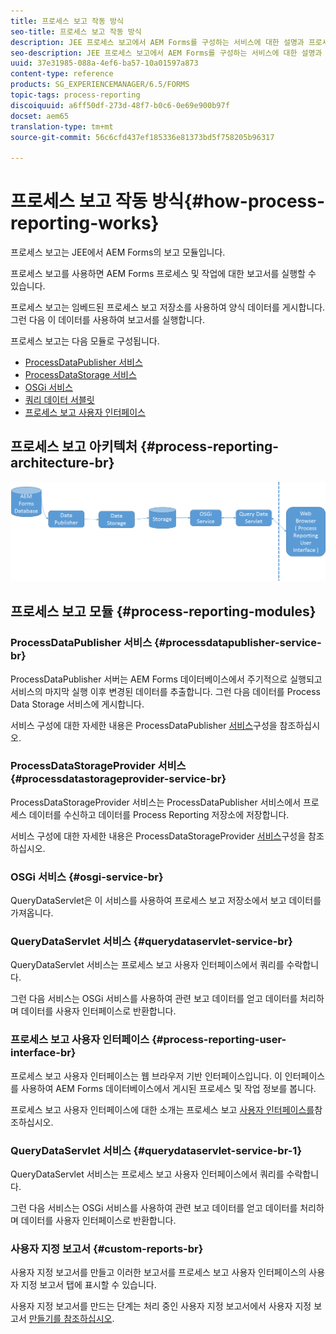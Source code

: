 ```yaml
---
title: 프로세스 보고 작동 방식
seo-title: 프로세스 보고 작동 방식
description: JEE 프로세스 보고에서 AEM Forms를 구성하는 서비스에 대한 설명과 프로세스 보고 UI에 대한 소개
seo-description: JEE 프로세스 보고에서 AEM Forms를 구성하는 서비스에 대한 설명과 프로세스 보고 UI에 대한 소개
uuid: 37e31985-088a-4ef6-ba57-10a01597a873
content-type: reference
products: SG_EXPERIENCEMANAGER/6.5/FORMS
topic-tags: process-reporting
discoiquuid: a6ff50df-273d-48f7-b0c6-0e69e900b97f
docset: aem65
translation-type: tm+mt
source-git-commit: 56c6cfd437ef185336e81373bd5f758205b96317

---
```



# 프로세스 보고 작동 방식{#how-process-reporting-works}

프로세스 보고는 JEE에서 AEM Forms의 보고 모듈입니다.

프로세스 보고를 사용하면 AEM Forms 프로세스 및 작업에 대한 보고서를 실행할 수 있습니다.

프로세스 보고는 임베드된 프로세스 보고 저장소를 사용하여 양식 데이터를 게시합니다. 그런 다음 이 데이터를 사용하여 보고서를 실행합니다.

프로세스 보고는 다음 모듈로 구성됩니다.

* [ProcessDataPublisher 서비스](#processdatapublisher-service-br-p)
* [ProcessDataStorage 서비스](#processdatastorageprovider-service-br-p)
* [OSGi 서비스](#osgi-service-br-p)
* [쿼리 데이터 서블릿](#querydataservlet-service-br-p)
* [프로세스 보고 사용자 인터페이스](#process-reporting-user-interface-br-p)

## 프로세스 보고 아키텍처 {#process-reporting-architecture-br}

![프로세스 리포팅아키텍처](assets/processreportingarchitecture.png)

## 프로세스 보고 모듈 {#process-reporting-modules}

### ProcessDataPublisher 서비스 {#processdatapublisher-service-br}

ProcessDataPublisher 서버는 AEM Forms 데이터베이스에서 주기적으로 실행되고 서비스의 마지막 실행 이후 변경된 데이터를 추출합니다. 그런 다음 데이터를 Process Data Storage 서비스에 게시합니다.

서비스 구성에 대한 자세한 내용은 ProcessDataPublisher [서비스](/help/forms/using/process-reporting/install-start-process-reporting.md#p-reportconfiguration-service-p)구성을 참조하십시오.

### ProcessDataStorageProvider 서비스 {#processdatastorageprovider-service-br}

ProcessDataStorageProvider 서비스는 ProcessDataPublisher 서비스에서 프로세스 데이터를 수신하고 데이터를 Process Reporting 저장소에 저장합니다.

서비스 구성에 대한 자세한 내용은 ProcessDataStorageProvider [서비스](/help/forms/using/process-reporting/install-start-process-reporting.md#p-to-configure-the-process-reporting-repository-locations-p)구성을 참조하십시오.

### OSGi 서비스 {#osgi-service-br}

QueryDataServlet은 이 서비스를 사용하여 프로세스 보고 저장소에서 보고 데이터를 가져옵니다.

### QueryDataServlet 서비스 {#querydataservlet-service-br}

QueryDataServlet 서비스는 프로세스 보고 사용자 인터페이스에서 쿼리를 수락합니다.

그런 다음 서비스는 OSGi 서비스를 사용하여 관련 보고 데이터를 얻고 데이터를 처리하며 데이터를 사용자 인터페이스로 반환합니다.

### 프로세스 보고 사용자 인터페이스 {#process-reporting-user-interface-br}

프로세스 보고 사용자 인터페이스는 웹 브라우저 기반 인터페이스입니다. 이 인터페이스를 사용하여 AEM Forms 데이터베이스에서 게시된 프로세스 및 작업 정보를 봅니다.

프로세스 보고 사용자 인터페이스에 대한 소개는 프로세스 보고 [사용자 인터페이스를](/help/forms/using/process-reporting/introduction-process-reporting.md)참조하십시오.

### QueryDataServlet 서비스 {#querydataservlet-service-br-1}

QueryDataServlet 서비스는 프로세스 보고 사용자 인터페이스에서 쿼리를 수락합니다.

그런 다음 서비스는 OSGi 서비스를 사용하여 관련 보고 데이터를 얻고 데이터를 처리하며 데이터를 사용자 인터페이스로 반환합니다.

### 사용자 지정 보고서 {#custom-reports-br}

사용자 지정 보고서를 만들고 이러한 보고서를 프로세스 보고 사용자 인터페이스의 사용자 지정 보고서 탭에 표시할 수 있습니다.

사용자 지정 보고서를 만드는 단계는 처리 중인 사용자 지정 보고서에서 사용자 지정 보고서 [만들기를 참조하십시오](/help/forms/using/process-reporting/process-reporting-custom-reports.md).
